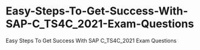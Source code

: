 # Easy-Steps-To-Get-Success-With-SAP-C_TS4C_2021-Exam-Questions
Easy Steps To Get Success With SAP C_TS4C_2021 Exam Questions
